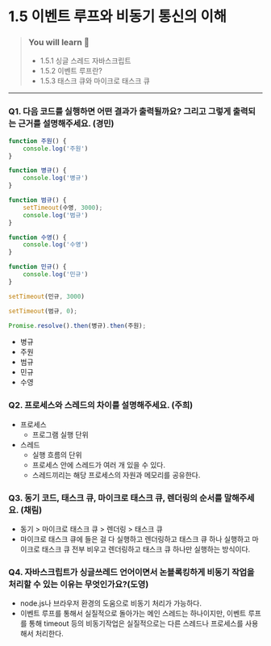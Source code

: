 # 1.5 이벤트 루프와 비동기 통신의 이해

> ### You will learn 🤔
>- 1.5.1 싱글 스레드 자바스크립트
>- 1.5.2 이벤트 루프란?
>- 1.5.3 태스크 큐와 마이크로 태스크 큐

---

### Q1. 다음 코드를 실행하면 어떤 결과가 출력될까요? 그리고 그렇게 출력되는 근거를 설명해주세요. (경민)
```javascript
function 주원() {
    console.log('주원')
}

function 병규() {
    console.log('병규')
}

function 범규() {
    setTimeout(수영, 3000);
    console.log('범규')
}

function 수영() {
    console.log('수영')
}

function 민규() {
    console.log('민규')
}

setTimeout(민규, 3000)

setTimeout(범규, 0);

Promise.resolve().then(병규).then(주원);
```
- 병규
- 주원
- 범규
- 민규
- 수영

### Q2. 프로세스와 스레드의 차이를 설명해주세요. (주희)
- 프로세스
    - 프로그램 실행 단위
- 스레드
    - 실행 흐름의 단위
    - 프로세스 안에 스레드가 여러 개 있을 수 있다.
    - 스레드끼리는 해당 프로세스의 자원과 메모리를 공유한다.

### Q3. 동기 코드, 태스크 큐, 마이크로 태스크 큐, 렌더링의 순서를 말해주세요. (채림)
- 동기 > 마이크로 태스크 큐 > 렌더링 > 태스크 큐
- 마이크로 태스크 큐에 들은 걸 다 실행하고 렌더링하고 태스크 큐 하나 실행하고 마이크로 태스크 큐 전부 비우고 렌더링하고 태스크 큐 하나만 실행하는 방식이다.

### Q4. 자바스크립트가 싱글쓰레드 언어이면서 논블록킹하게 비동기 작업을 처리할 수 있는 이유는 무엇인가요?(도영)
- node.js나 브라우저 환경의 도움으로 비동기 처리가 가능하다.
- 이벤트 루프를 통해서 실질적으로 돌아가는 메인 스레드는 하나이지만, 이벤트 루프를 통해 timeout 등의 비동기작업은 실질적으로는 다른 스레드나 프로세스를 사용해서 처리한다.
